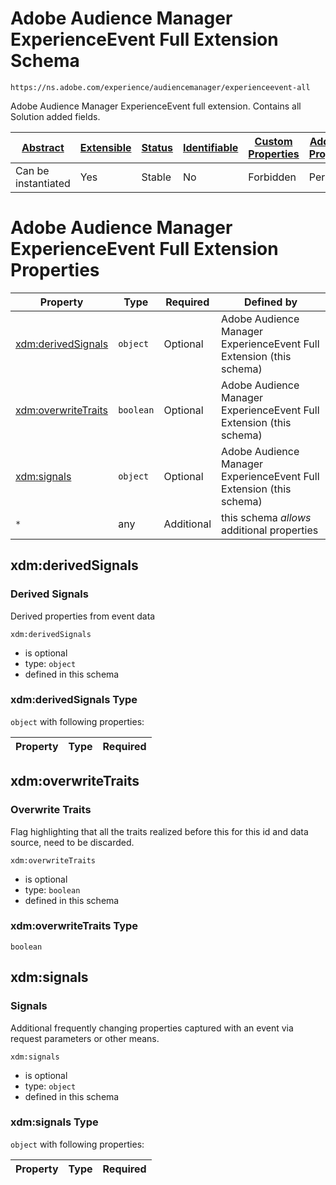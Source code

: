 
# Adobe Audience Manager ExperienceEvent Full Extension Schema

```
https://ns.adobe.com/experience/audiencemanager/experienceevent-all
```

Adobe Audience Manager ExperienceEvent full extension. Contains all Solution added fields.

| [Abstract](../../../../abstract.md) | [Extensible](../../../../extensions.md) | [Status](../../../../status.md) | [Identifiable](../../../../id.md) | [Custom Properties](../../../../extensions.md) | [Additional Properties](../../../../extensions.md) | Defined In |
|-------------------------------------|-----------------------------------------|---------------------------------|-----------------------------------|------------------------------------------------|----------------------------------------------------|------------|
| Can be instantiated | Yes | Stable | No | Forbidden | Permitted | [adobe/experience/audiencemanager/experienceevent-all.schema.json](adobe/experience/audiencemanager/experienceevent-all.schema.json) |

# Adobe Audience Manager ExperienceEvent Full Extension Properties

| Property | Type | Required | Defined by |
|----------|------|----------|------------|
| [xdm:derivedSignals](#xdmderivedsignals) | `object` | Optional | Adobe Audience Manager ExperienceEvent Full Extension (this schema) |
| [xdm:overwriteTraits](#xdmoverwritetraits) | `boolean` | Optional | Adobe Audience Manager ExperienceEvent Full Extension (this schema) |
| [xdm:signals](#xdmsignals) | `object` | Optional | Adobe Audience Manager ExperienceEvent Full Extension (this schema) |
| `*` | any | Additional | this schema *allows* additional properties |

## xdm:derivedSignals
### Derived Signals

Derived properties from event data

`xdm:derivedSignals`
* is optional
* type: `object`
* defined in this schema

### xdm:derivedSignals Type


`object` with following properties:


| Property | Type | Required |
|----------|------|----------|






## xdm:overwriteTraits
### Overwrite Traits

Flag highlighting that all the traits realized before this for this id and data source, need to be discarded.

`xdm:overwriteTraits`
* is optional
* type: `boolean`
* defined in this schema

### xdm:overwriteTraits Type


`boolean`





## xdm:signals
### Signals

Additional frequently changing properties captured with an event via request parameters or other means.

`xdm:signals`
* is optional
* type: `object`
* defined in this schema

### xdm:signals Type


`object` with following properties:


| Property | Type | Required |
|----------|------|----------|





